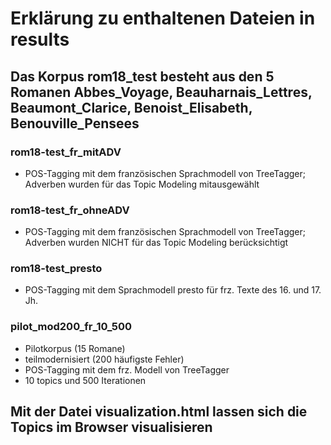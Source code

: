 # Erklärung zu enthaltenen Dateien in results

## Das Korpus rom18_test besteht aus den 5 Romanen Abbes_Voyage, Beauharnais_Lettres, Beaumont_Clarice, Benoist_Elisabeth, Benouville_Pensees

### rom18-test_fr_mitADV
* POS-Tagging mit dem französischen Sprachmodell von TreeTagger; Adverben wurden für das Topic Modeling mitausgewählt

### rom18-test_fr_ohneADV
* POS-Tagging mit dem französischen Sprachmodell von TreeTagger; Adverben wurden NICHT für das Topic Modeling berücksichtigt

### rom18-test_presto
* POS-Tagging mit dem Sprachmodell presto für frz. Texte des 16. und 17. Jh. 

### pilot_mod200_fr_10_500
* Pilotkorpus (15 Romane)
* teilmodernisiert (200 häufigste Fehler)
* POS-Tagging mit dem frz. Modell von TreeTagger
* 10 topics und 500 Iterationen

## Mit der Datei visualization.html lassen sich die Topics im Browser visualisieren